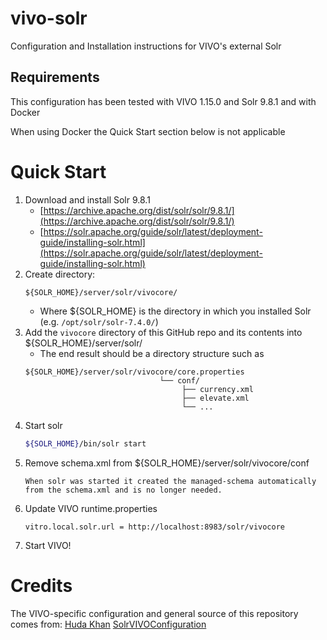 # vivo-solr
Configuration and Installation instructions for VIVO's external Solr

## Requirements
This configuration has been tested with VIVO 1.15.0 and Solr 9.8.1 and with Docker

When using Docker the Quick Start section below is not applicable

# Quick Start
1. Download and install Solr 9.8.1
   - [https://archive.apache.org/dist/solr/solr/9.8.1/](https://archive.apache.org/dist/solr/solr/9.8.1/)
   - [https://solr.apache.org/guide/solr/latest/deployment-guide/installing-solr.html](https://solr.apache.org/guide/solr/latest/deployment-guide/installing-solr.html)
1. Create directory:
   ```
   ${SOLR_HOME}/server/solr/vivocore/
   ```
      - Where ${SOLR_HOME} is the directory in which you installed Solr (e.g. `/opt/solr/solr-7.4.0/`)
1. Add the `vivocore` directory of this GitHub repo and its contents into ${SOLR_HOME}/server/solr/
   - The end result should be a directory structure such as
   ```
   ${SOLR_HOME}/server/solr/vivocore/core.properties
                                 └── conf/
                                      ├── currency.xml
                                      ├── elevate.xml
                                      └── ... 
   ```
1. Start solr
   ```bash
   ${SOLR_HOME}/bin/solr start
   ```
1. Remove schema.xml from ${SOLR_HOME}/server/solr/vivocore/conf
   ```
   When solr was started it created the managed-schema automatically from the schema.xml and is no longer needed.
   ```
1. Update VIVO runtime.properties
   ```
   vitro.local.solr.url = http://localhost:8983/solr/vivocore
   ```
1. Start VIVO!

# Credits
The VIVO-specific configuration and general source of this repository comes from:
[Huda Khan](https://github.com/hudajkhan) [SolrVIVOConfiguration](https://github.com/hudajkhan/SolrVIVOConfiguration)
